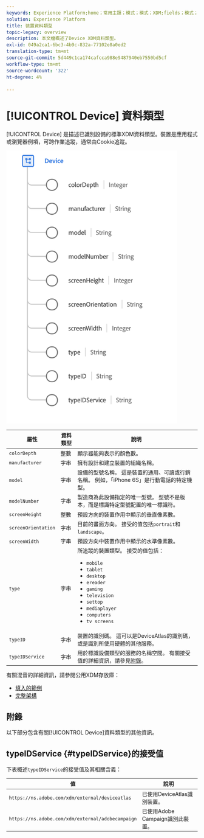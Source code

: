 ```yaml
---
keywords: Experience Platform;home；常用主題；模式；模式；XDM;fields；模式；設備；資料類型；資料類型；
solution: Experience Platform
title: 裝置資料類型
topic-legacy: overview
description: 本文檔概述了Device XDM資料類型。
exl-id: 049a2ca1-6bc3-4b9c-832a-77102e8a0ed2
translation-type: tm+mt
source-git-commit: 5d449c1ca174cafcca988e9487940eb7550bd5cf
workflow-type: tm+mt
source-wordcount: '322'
ht-degree: 4%

---
```


# [!UICONTROL Device] 資料類型

[!UICONTROL Device] 是描述已識別設備的標準XDM資料類型。裝置是應用程式或瀏覽器例項，可跨作業追蹤，通常由Cookie追蹤。

<img src="../images/data-types/device.png" width="450" /><br />

| 屬性 | 資料類型 | 說明 |
| --- | --- | --- |
| `colorDepth` | 整數 | 顯示器能夠表示的顏色數。 |
| `manufacturer` | 字串 | 擁有設計和建立裝置的組織名稱。 |
| `model` | 字串 | 設備的型號名稱。 這是裝置的通用、可讀或行銷名稱。 例如，「iPhone 6S」是行動電話的特定機型。 |
| `modelNumber` | 字串 | 製造商為此設備指定的唯一型號。 型號不是版本，而是標識特定型號配置的唯一標識符。 |
| `screenHeight` | 整數 | 預設方向的裝置作用中顯示的垂直像素數。 |
| `screenOrientation` | 字串 | 目前的畫面方向。 接受的值包括`portrait`和`landscape`。 |
| `screenWidth` | 字串 | 預設方向中裝置作用中顯示的水準像素數。 |
| `type` | 字串 | 所追蹤的裝置類型。 接受的值包括： <ul><li>`mobile`</li><li>`tablet`</li><li>`desktop`</li><li>`ereader`</li><li>`gaming`</li><li>`television`</li><li>`settop`</li><li>`mediaplayer`</li><li>`computers`</li><li>`tv screens`</li></ul> |
| `typeID` | 字串 | 裝置的識別碼。 這可以是DeviceAtlas的識別碼，或是識別所使用硬體的其他服務。 |
| `typeIDService` | 字串 | 用於標識設備類型的服務的名稱空間。 有關接受值的詳細資訊，請參見[附錄](#typeIDService)。 |

有關混音的詳細資訊，請參閱公用XDM存放庫：

* [填入的範例](https://github.com/adobe/xdm/blob/master/components/datatypes/device.example.1.json)
* [完整架構](https://github.com/adobe/xdm/blob/master/components/datatypes/device.schema.json)

## 附錄

以下部分包含有關[!UICONTROL Device]資料類型的其他資訊。

## typeIDService {#typeIDService}的接受值

下表概述`typeIDService`的接受值及其相關含義：

| 值 | 說明 |
| --- | --- |
| `https://ns.adobe.com/xdm/external/deviceatlas` | 已使用DeviceAtlas識別裝置。 |
| `https://ns.adobe.com/xdm/external/adobecampaign` | 已使用Adobe Campaign識別此裝置。 |
